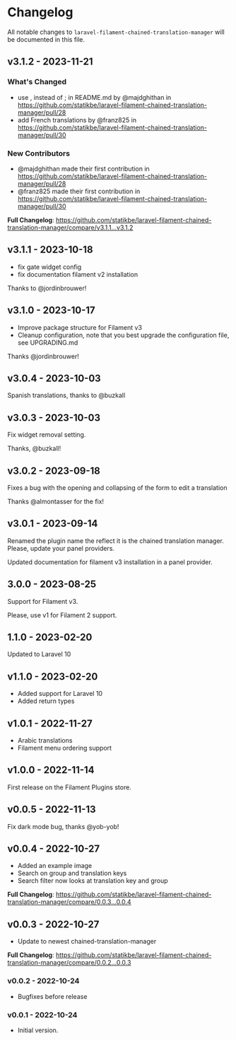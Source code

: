 # Changelog

All notable changes to `laravel-filament-chained-translation-manager` will be documented in this file.

## v3.1.2 - 2023-11-21

### What's Changed

- use , instead of ; in README.md by @majdghithan in https://github.com/statikbe/laravel-filament-chained-translation-manager/pull/28
- add French translations by @franz825 in https://github.com/statikbe/laravel-filament-chained-translation-manager/pull/30

### New Contributors

- @majdghithan made their first contribution in https://github.com/statikbe/laravel-filament-chained-translation-manager/pull/28
- @franz825 made their first contribution in https://github.com/statikbe/laravel-filament-chained-translation-manager/pull/30

**Full Changelog**: https://github.com/statikbe/laravel-filament-chained-translation-manager/compare/v3.1.1...v3.1.2

## v3.1.1 - 2023-10-18

- fix gate widget config
- fix documentation filament v2 installation

Thanks to @jordinbrouwer!

## v3.1.0 - 2023-10-17

- Improve package structure for Filament v3
- Cleanup configuration, note that you best upgrade the configuration file, see UPGRADING.md

Thanks @jordinbrouwer!

## v3.0.4 - 2023-10-03

Spanish translations, thanks to @buzkall

## v3.0.3 - 2023-10-03

Fix widget removal setting.

Thanks, @buzkall!

## v3.0.2 - 2023-09-18

Fixes a bug with the opening and collapsing of the form to edit a translation

Thanks @almontasser for the fix!

## v3.0.1 - 2023-09-14

Renamed the plugin name the reflect it is the chained translation manager.
Please, update your panel providers.

Updated documentation for filament v3 installation in a panel provider.

## 3.0.0 - 2023-08-25

Support for Filament v3.

Please, use v1 for Filament 2 support.

## 1.1.0 - 2023-02-20

Updated to Laravel 10

## v1.1.0 - 2023-02-20

- Added support for Laravel 10
- Added return types

## v1.0.1 - 2022-11-27

- Arabic translations
- Filament menu ordering support

## v1.0.0 - 2022-11-14

First release on the Filament Plugins store.

## v0.0.5 - 2022-11-13

Fix dark mode bug, thanks @yob-yob!

## v0.0.4 - 2022-10-27

- Added an example image
- Search on group and translation keys
- Search filter now looks at translation key and group

**Full Changelog**: https://github.com/statikbe/laravel-filament-chained-translation-manager/compare/0.0.3...0.0.4

## v0.0.3 - 2022-10-27

- Update to newest chained-translation-manager

**Full Changelog**: https://github.com/statikbe/laravel-filament-chained-translation-manager/compare/0.0.2...0.0.3

### v0.0.2 - 2022-10-24

- Bugfixes before release

### v0.0.1 - 2022-10-24

- Initial version.
